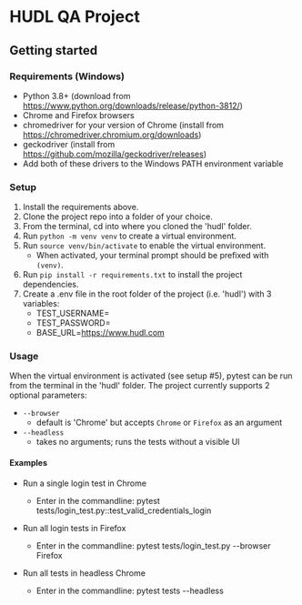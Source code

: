 # HUDL QA Project
## Getting started


### Requirements (Windows)
- Python 3.8+ (download from https://www.python.org/downloads/release/python-3812/)
- Chrome and Firefox browsers
- chromedriver for your version of Chrome (install from https://chromedriver.chromium.org/downloads)
- geckodriver (install from https://github.com/mozilla/geckodriver/releases)
- Add both of these drivers to the Windows PATH environment variable


### Setup
1. Install the requirements above.
2. Clone the project repo into a folder of your choice.
3. From the terminal, cd into where you cloned the 'hudl' folder.
4. Run `python -m venv venv` to create a virtual environment.
5. Run `source venv/bin/activate` to enable the virtual environment.
    - When activated, your terminal prompt should be prefixed with `(venv)`.
6. Run `pip install -r requirements.txt` to install the project dependencies.
7. Create a .env file in the root folder of the project (i.e. 'hudl') with 3 variables:
    - TEST_USERNAME=<your-test-username-here>
    - TEST_PASSWORD=<your-test-password-here>
    - BASE_URL=https://www.hudl.com


### Usage
When the virtual environment is activated (see setup #5), pytest can be run from the 
terminal in the 'hudl' folder. The project currently supports 2 optional parameters:
- `--browser`
    - default is 'Chrome' but accepts `Chrome` or `Firefox` as an argument
- `--headless` 
    - takes no arguments; runs the tests without a visible UI


#### Examples
- Run a single login test in Chrome
    - Enter in the commandline:
        pytest tests/login_test.py::test_valid_credentials_login

- Run all login tests in Firefox
    - Enter in the commandline:
        pytest tests/login_test.py --browser Firefox

- Run all tests in headless Chrome
    - Enter in the commandline:
        pytest tests --headless
